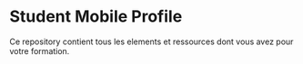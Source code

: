 # Student Mobile Profile

Ce repository contient tous les elements et ressources dont vous avez pour votre formation.
